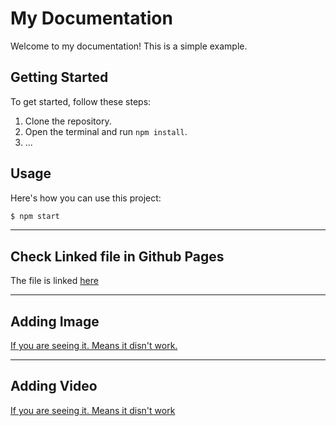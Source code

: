 # My Documentation

Welcome to my documentation! This is a simple example.

## Getting Started

To get started, follow these steps:

1. Clone the repository.
2. Open the terminal and run `npm install`.
3. ...

## Usage

Here's how you can use this project:

```bash
$ npm start
```

---
## Check Linked file in Github Pages

The file is linked [here](file.md)

---
## Adding Image

[If you are seeing it. Means it disn't work.](docs/ai-agent.png)

---
## Adding Video

[If you are seeing it. Means it disn't work](https://github.com/codesense101/TestGithubPages/blob/main/docs/assets/vid.mp4)
